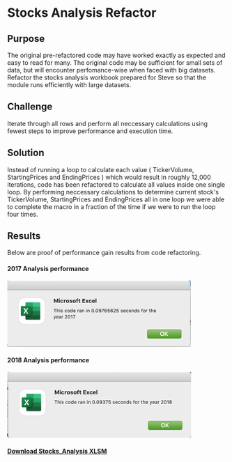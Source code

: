 # Stocks Analysis Refactor

## Purpose
The original pre-refactored code may have worked exactly as expected and easy to read for many. The original code may be sufficient for small sets of data, but will encounter perfomance-wise when faced with big datasets. Refactor the stocks analysis workbook prepared for Steve so that the module runs efficiently with large datasets.

## Challenge
Iterate through all rows and perform all neccessary calculations using fewest steps to improve performance and execution time.

## Solution
Instead of running a loop to calculate each value ( TickerVolume, StartingPrices and EndingPrices ) which would result in roughly 12,000 iterations, code has been refactored to calculate all values inside one single loop. By performing neccessary calculations to determine current stock's TickerVolume, StartingPrices and EndingPrices all in one loop we were able to complete the macro in a fraction of the time if we were to run the loop four times.

## Results
 Below are proof of performance gain results from code refactoring. 

#### 2017 Analysis performance
![VBA_Challenge_2017](Resources/VBA_Challenge_2017.png)


#### 2018 Analysis performance
![VBA_Challenge_2018](Resources/VBA_Challenge_2018.png)

#### [Download Stocks_Analysis XLSM](VBA_Challenge.xlsm)
